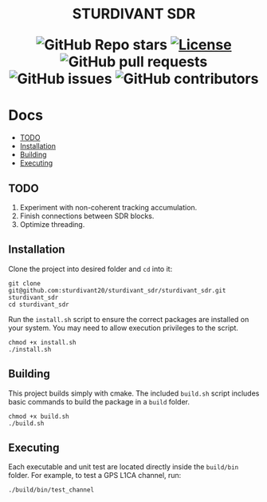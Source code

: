 <h1 align="center">STURDIVANT SDR
  <div align="center">

![GitHub Repo stars](https://img.shields.io/github/stars/sturdivant20/sturdivant_sdr)
[![License](https://img.shields.io/badge/license-MIT-blue.svg)](/LICENSE)
![GitHub pull requests](https://img.shields.io/github/issues-pr/sturdivant20/sturdivant_sdr)
![GitHub issues](https://img.shields.io/github/issues/sturdivant20/sturdivant_sdr)
![GitHub contributors](https://img.shields.io/github/contributors/sturdivant20/sturdivant_sdr)

  </div>
</h1>

# Docs

- [TODO](#todo)
- [Installation](#installation)
- [Building](#building)
- [Executing](#Executing)

## TODO

1. Experiment with non-coherent tracking accumulation.
2. Finish connections between SDR blocks.
3. Optimize threading.

## Installation

Clone the project into desired folder and `cd` into it:

```shell
git clone git@github.com:sturdivant20/sturdivant_sdr/sturdivant_sdr.git sturdivant_sdr
cd sturdivant_sdr
```

Run the `install.sh` script to ensure the correct packages are installed on your system. You may need to allow execution privileges to the script.

```shell
chmod +x install.sh
./install.sh
```

## Building

This project builds simply with cmake. The included `build.sh` script includes basic commands to build the package in a `build` folder.

```shell
chmod +x build.sh
./build.sh
```

## Executing

Each executable and unit test are located directly inside the `build/bin` folder. For example, to test a GPS L1CA channel, run:

```shell
./build/bin/test_channel
```
